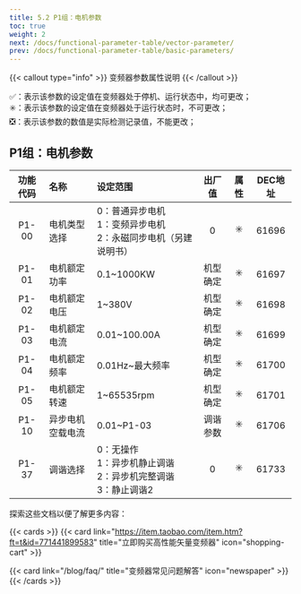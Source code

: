 ```yaml
---
title: 5.2 P1组：电机参数
toc: true
weight: 2
next: /docs/functional-parameter-table/vector-parameter/
prev: /docs/functional-parameter-table/basic-parameters/
---
```

{{< callout type="info" >}}
  变频器参数属性说明
{{< /callout >}}

✅：表示该参数的设定值在变频器处于停机、运行状态中，均可更改；  
✳️：表示该参数的设定值在变频器处于运行状态时，不可更改；  
❎：表示该参数的数值是实际检测记录值，不能更改；

## P1组：电机参数

|  功能代码|    名称  | 设定范围 | 出厂值 |属性 | DEC地址 |
| :----: |    :----   | :----   | :----:   | :----:   | :----:   |
|  P1-00|    电机类型选择  | 0：普通异步电机</br>1：变频异步电机</br>2：永磁同步电机（另建说明书） |0| ✳️ | 61696 |
|  P1-01|    电机额定功率  | 0.1~1000KW |机型确定 | ✳️ | 61697 |
|  P1-02|    电机额定电压  | 1~380V |机型确定 | ✳️ | 61698 |
|  P1-03|    电机额定电流  | 0.01~100.00A |机型确定 | ✳️ | 61699 |
|  P1-04|    电机额定频率  | 0.01Hz~最大频率 |机型确定 | ✳️ | 61700 |
|  P1-05|    电机额定转速  | 1~65535rpm |机型确定 | ✳️ | 61701 |
|  P1-10|    异步电机空载电流  | 0.01~P1-03 |调谐参数 | ✳️ | 61706 |
|  P1-37|    调谐选择  | 0：无操作</br>1：异步机静止调谐</br>2：异步机完整调谐</br>3：静止调谐2 |0 | ✳️ | 61733 |



探索这些文档以便了解更多内容：

{{< cards >}}
  {{< card link="https://item.taobao.com/item.htm?ft=t&id=771441899583" title="立即购买高性能矢量变频器" icon="shopping-cart" >}}

  {{< card link="/blog/faq/" title="变频器常见问题解答" icon="newspaper" >}}
{{< /cards >}}	
